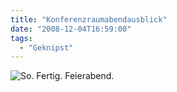 ```yaml
---
title: "Konferenzraumabendausblick"
date: "2008-12-04T16:59:00"
tags:
  - "Geknipst"
---
```


![So. Fertig. Feierabend.](/images/codecandies/3081916267_1782229778_b.jpg)

